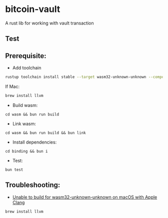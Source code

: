# bitcoin-vault

A rust lib for working with vault transaction

## Test

## Prerequisite:
- Add toolchain
```sh
rustup toolchain install stable --target wasm32-unknown-unknown --component clippy --component rustfmt
```

If Mac:
```sh 
brew install llvm
```

- Build wasm:

```
cd wasm && bun run build
```

- Link wasm:

```
cd wasm && bun run build && bun link
```

- Install dependencies:

```
cd binding && bun i
```

- Test:

```
bun test
```

## Troubleshooting:

- [Unable to build for wasm32-unknown-unknown on macOS with Apple Clang](https://github.com/briansmith/ring/issues/1824)
```sh
brew install llvm
```